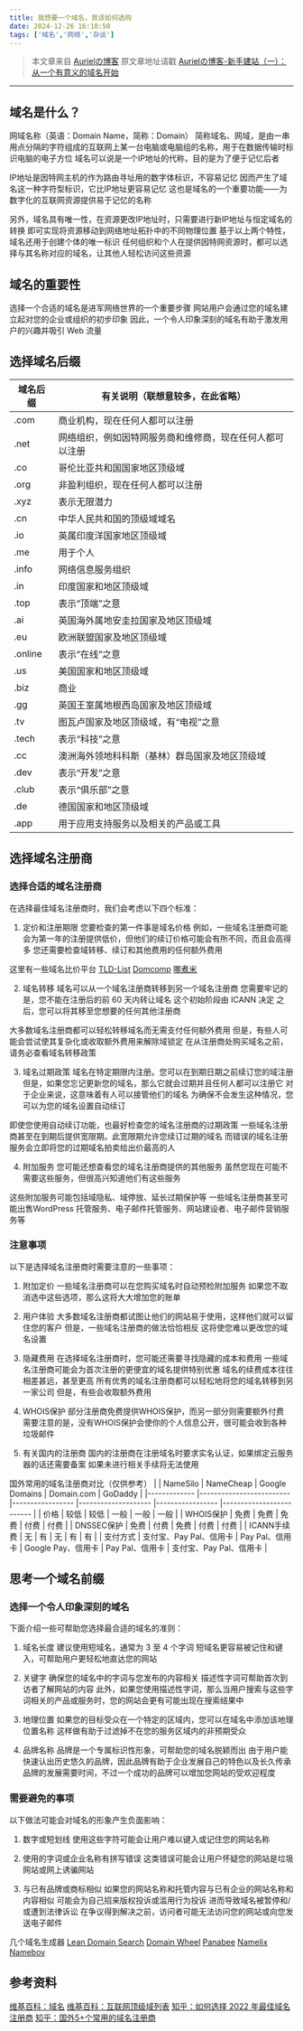 ```yaml
---
title: 我想要一个域名，我该如何选购
date: 2024-12-26 16:10:50
tags: ['域名','网络','杂谈']
---
```


> 本文章来自 [Aurielの博客](https://blog.auriel.top/)
> 原文章地址请戳 [Aurielの博客-新手建站（一）：从一个有意义的域名开始](https://blog.auriel.top/post/dd83a796/#%E9%9C%80%E8%A6%81%E9%81%BF%E5%85%8D%E7%9A%84%E4%BA%8B%E9%A1%B9)

---

## 域名是什么？
网域名称（英语：Domain Name，简称：Domain）
简称域名、网域，是由一串用点分隔的字符组成的互联网上某一台电脑或电脑组的名称，用于在数据传输时标识电脑的电子方位
域名可以说是一个IP地址的代称，目的是为了便于记忆后者

IP地址是因特网主机的作为路由寻址用的数字体标识，不容易记忆
因而产生了域名这一种字符型标识，它比IP地址更容易记忆
这也是域名的一个重要功能——为数字化的互联网资源提供易于记忆的名称

另外，域名具有唯一性，在资源更改IP地址时，只需要进行新IP地址与恒定域名的转换
即可实现将资源移动到网络地址拓扑中的不同物理位置
基于以上两个特性，域名还用于创建个体的唯一标识
任何组织和个人在提供因特网资源时，都可以选择与其名称对应的域名，让其他人轻松访问这些资源

## 域名的重要性
选择一个合适的域名是进军网络世界的一个重要步骤
网站用户会通过您的域名建立起对您的企业或组织的初步印象
因此，一个令人印象深刻的域名有助于激发用户的兴趣并吸引 Web 流量

## 选择域名后缀
| 域名后缀 	| 有关说明（联想意较多，在此省略）                         	|
|----------	|----------------------------------------------------------	|
| .com     	| 商业机构，现在任何人都可以注册                           	|
| .net     	| 网络组织，例如因特网服务商和维修商，现在任何人都可以注册 	|
| .co      	| 哥伦比亚共和国国家地区顶级域                             	|
| .org     	| 非盈利组织，现在任何人都可以注册                         	|
| .xyz     	| 表示无限潜力                                             	|
| .cn      	| 中华人民共和国的顶级域域名                               	|
| .io      	| 英属印度洋国家地区顶级域                                 	|
| .me      	| 用于个人                                                 	|
| .info    	| 网络信息服务组织                                         	|
| .in      	| 印度国家和地区顶级域                                     	|
| .top     	| 表示“顶端”之意                                           	|
| .ai      	| 英国海外属地安圭拉国家及地区顶级域                       	|
| .eu      	| 欧洲联盟国家及地区顶级域                                 	|
| .online  	| 表示“在线”之意                                           	|
| .us      	| 美国国家和地区顶级域                                     	|
| .biz     	| 商业                                                     	|
| .gg      	| 英国王室属地根西岛国家及地区顶级域                       	|
| .tv      	| 图瓦卢国家及地区顶级域，有“电视”之意                     	|
| .tech    	| 表示“科技”之意                                           	|
| .cc      	| 澳洲海外领地科科斯（基林）群岛国家及地区顶级域           	|
| .dev     	| 表示“开发”之意                                           	|
| .club    	| 表示“俱乐部”之意                                         	|
| .de      	| 德国国家和地区顶级域                                     	|
| .app     	| 用于应用支持服务以及相关的产品或工具                     	|

## 选择域名注册商
### 选择合适的域名注册商

在选择最佳域名注册商时，我们会考虑以下四个标准：

1. 定价和注册期限
您要检查的第一件事是域名价格
例如，一些域名注册商可能会为第一年的注册提供低价，但他们的续订价格可能会有所不同，而且会高得多
您还需要检查域转移、续订和其他费用的任何额外费用

这里有一些域名比价平台
[TLD-List](https://zh-hans.tld-list.com/)
[Domcomp](https://domcomp.com/)
[哪煮米](https://www.nazhumi.com/)

2. 域名转移
域名可以从一个域名注册商转移到另一个域名注册商
您需要牢记的是，您不能在注册后的前 60 天内转让域名
这个初始阶段由 ICANN 决定
之后，您可以将其移至您想要的任何其他注册商

大多数域名注册商都可以轻松转移域名而无需支付任何额外费用
但是，有些人可能会尝试使其复杂化或收取额外费用来解除域锁定
在从注册商处购买域名之前，请务必查看域名转移政策

3. 域名过期政策
域名在特定期限内注册。您可以在到期日期之前续订您的域注册
但是，如果您忘记更新您的域名，那么它就会过期并且任何人都可以注册它
对于企业来说，这意味着有人可以接管他们的域名
为确保不会发生这种情况，您可以为您的域名设置自动续订

即使您使用自动续订功能，也最好检查您的域名注册商的过期政策
一些域名注册商甚至在到期后提供宽限期。此宽限期允许您续订过期的域名
而错误的域名注册服务会立即将您的过期域名拍卖给出价最高的人

4. 附加服务
您可能还想查看您的域名注册商提供的其他服务
虽然您现在可能不需要这些服务，但很高兴知道他们有这些服务

这些附加服务可能包括域隐私、域停放、延长过期保护等
一些域名注册商甚至可能出售WordPress 托管服务、电子邮件托管服务、网站建设者、电子邮件营销服务等

### 注意事项
以下是选择域名注册商时需要注意的一些事项：

1. 附加定价
一些域名注册商可以在您购买域名时自动预检附加服务
如果您不取消选中这些选项，那么这将大大增加您的账单

2. 用户体验
大多数域名注册商都试图让他们的网站易于使用，这样他们就可以留住您的客户
但是，一些域名注册商的做法恰恰相反
这将使您难以更改您的域名设置

3. 隐藏费用
在选择域名注册商时，您可能还需要寻找隐藏的成本和费用
一些域名注册商可能会为首次注册的更便宜的域名提供特别优惠
域名的续费成本往往相差甚远，甚至更高
所有优秀的域名注册商都可以轻松地将您的域名转移到另一家公司
但是，有些会收取额外费用

4. WHOIS保护
部分注册商免费提供WHOIS保护，而另一部分则需要额外付费
需要注意的是，没有WHOIS保护会使你的个人信息公开，很可能会收到各种垃圾邮件

5. 有关国内的注册商
国内的注册商在注册域名时要求实名认证，如果绑定云服务器的话还需要备案
如果未进行相关手续将无法使用

国外常用的域名注册商对比（仅供参考）
|             	| NameSilo                	| NameCheap       	| Google Domains     	| Domain.com      	| GoDaddy                 	|
|-------------	|-------------------------	|-----------------	|--------------------	|-----------------	|-------------------------	|
| 价格        	| 较低                    	| 较低            	| 一般               	| 一般            	| 一般                    	|
| WHOIS保护   	| 免费                    	| 免费            	| 免费               	| 付费            	| 付费                    	|
| DNSSEC保护  	| 免费                    	| 付费            	| 免费               	| 付费            	| 付费                    	|
| ICANN手续费 	| 无                      	| 有              	| 无                 	| 有              	| 有                      	|
| 支付方式    	| 支付宝、Pay Pal、信用卡 	| Pay Pal、信用卡 	| Google Pay、信用卡 	| Pay Pal、信用卡 	| 支付宝、Pay Pal、信用卡 	|

## 思考一个域名前缀
### 选择一个令人印象深刻的域名
下面介绍一些可帮助您选择最合适的域名的准则：

1. 域名长度
建议使用短域名，通常为 3 至 4 个字词
短域名更容易被记住和键入，可帮助用户更轻松地直达您的网站

2. 关键字
确保您的域名中的字词与您发布的内容相关
描述性字词可帮助首次到访者了解网站的内容
此外，如果您使用描述性字词，那么当用户搜索与这些字词相关的产品或服务时，您的网站会更有可能出现在搜索结果中

3. 地理位置
如果您的目标受众在一个特定的区域内，您可以在域名中添加该地理位置名称
这样做有助于过滤掉不在您的服务区域内的非预期受众

4. 品牌名称
品牌是一个专属标识性形象，可帮助您的域名脱颖而出
由于用户能快速认出历史悠久的品牌，因此品牌有助于企业发展自己的特色以及长久传承
品牌的发展需要时间，不过一个成功的品牌可以增加您网站的受欢迎程度

### 需要避免的事项
以下做法可能会对域名的形象产生负面影响：

1. 数字或短划线
使用这些字符可能会让用户难以键入或记住您的网站名称

2. 使用的字词或企业名称有拼写错误
这类错误可能会让用户怀疑您的网站是垃圾网站或网上诱骗网站

3. 与已有品牌或商标相似
如果您的网站名称和托管内容与已有企业的网站名称和内容相似
可能会为自己招来版权投诉或滥用行为投诉
进而导致域名被暂停和/或遭到法律诉讼
在争议得到解决之前，访问者可能无法访问您的网站或向您发送电子邮件

几个域名生成器
[Lean Domain Search](https://leandomainsearch.com/)
[Domain Wheel](https://domainwheel.com/)
[Panabee](https://www.panabee.com/)
[Namelix](https://namelix.com/)
[Nameboy](https://www.nameboy.com/)

## 参考资料
[维基百科：域名](https://zh.wikipedia.org/wiki/%E5%9F%9F%E5%90%8D)
[维基百科：互联网顶级域列表](https://zh.wikipedia.org/wiki/%E4%BA%92%E8%81%94%E7%BD%91%E9%A1%B6%E7%BA%A7%E5%9F%9F%E5%88%97%E8%A1%A8)
[知乎：如何选择 2022 年最佳域名注册商](https://zhuanlan.zhihu.com/p/591552306)
[知乎：国外5+个常用的域名注册商](https://zhuanlan.zhihu.com/p/344978462)
